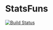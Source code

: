 # StatsFuns

[![Build Status](https://travis-ci.org/lindahua/StatsFuns.jl.svg?branch=master)](https://travis-ci.org/lindahua/StatsFuns.jl)
